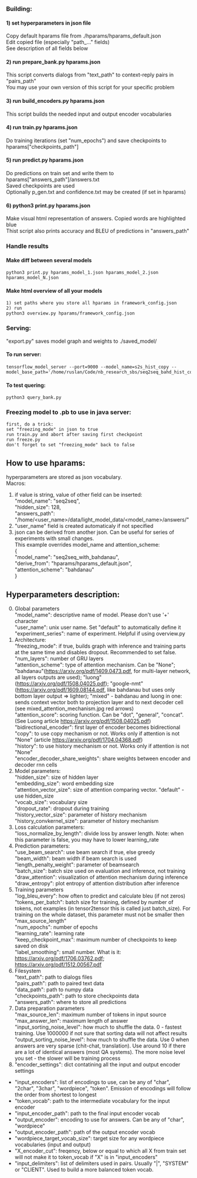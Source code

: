 ### Building:  
####    1) set hyperparameters in json file
Copy default hparams file from ./hparams/hparams_default.json  
Edit copied file (especially "path_..." fields)  
See description of all fields below  
####    2) run prepare_bank.py hparams.json
This script converts dialogs from "text_path" to context-reply pairs in "pairs_path"  
You may use your own version of this script for your specific problem  
####    3) run build_encoders.py hparams.json
This script builds the needed input and output encoder vocabularies  
####    4) run train.py hparams.json
Do training iterations (set "num_epochs") and save checkpoints to hparams["checkpoints_path"]  
####    5) run predict.py hparams.json
Do predictions on train set and write them to hparams["answers_path"]/answers.txt  
Saved checkpoints are used  
Optionally p_gen.txt and confidence.txt may be created (if set in hparams)  
####    6) python3 print.py hparams.json
Make visual html representation of answers. Copied words are highlighted blue  
Thist script also prints accuracy and BLEU of predictions in "answers_path"  

### Handle results
####    Make diff between several models
    python3 print.py hparams_model_1.json hparams_model_2.json hparams_model_N.json  
####    Make html overview of all your models
    1) set paths where you store all hparams in framework_config.json  
    2) run  
    python3 overview.py hparams/framework_config.json  

### Serving:
"export.py" saves model graph and weights to ./saved_model/  
#### To run server:  
    tensorflow_model_server --port=9000 --model_name=s2s_hist_copy --model_base_path='/home/ruslan/Code/nb_research_sbs/seq2seq_bahd_hist_copy_subwords/saved_model'  
#### To test quering:  
    python3 query_bank.py  

### Freezing model to .pb to use in java server:
    first, do a trick:  
    set "freezing_mode" in json to true  
    run train.py and abort after saving first checkpoint  
    run freeze.py  
    don't forget to set "freezing_mode" back to false  

## How to use hparams:
hyperparameters are stored as json vocabulary.  
Macros:  
1) if value is string, value of other field can be inserted:  
    "model_name": "seq2seq",  
    "hidden_size": 128,  
    "answers_path": "/home/<user_name>/data/light_model_data/<model_name>/answers/"  
2) "user_name" field is created automaticaly if not specified
3) json can be derived from another json. Can be useful for series of experiments with small changes.  
This example overrides model_name and attention_scheme:  
    {  
        "model_name": "seq2seq_with_bahdanau",  
        "derive_from": "hparams/hparams_default.json",  
        "attention_scheme": "bahdanau"  
    }  

## Hyperparameters description:
0) Global parameters  
"model_name": descriptive name of model. Please don't use '+' character  
"user_name": unix user name. Set "default" to automatically define it  
"experiment_series": name of experiment. Helpful if using overview.py  
1) Architecture:  
"freezing_mode": if true, builds graph with inference and training parts at the same time and disables dropout. Recommended to set false.  
"num_layers": number of GRU layers  
"attention_scheme": type of attention mechanism. Can be "None"; "bahdanau"(https://arxiv.org/pdf/1409.0473.pdf, for multi-layer network, all layers outputs are used); "luong"(https://arxiv.org/pdf/1508.04025.pdf); "google-nmt"(https://arxiv.org/pdf/1609.08144.pdf, like bahdanau but uses only bottom layer output => lighter); "mixed" - bahdanau and luong in one: sends context vector both to projection layer and to next decoder cell (see mixed_attention_mechanism.jpg red arrows)  
"attention_score": scoring function. Can be "dot", "general", "concat". (See Luong article https://arxiv.org/pdf/1508.04025.pdf)  
"bidirectional_encoder": first layer of encoder becomes bidirectional  
"copy": to use copy mechanism or not. Works only if attention is not "None" (article https://arxiv.org/pdf/1704.04368.pdf)  
"history": to use history mechanism or not. Works only if attention is not "None"  
"encoder_decoder_share_weights": share weights between encoder and decoder rnn cells  
2) Model parameters:  
"hidden_size": size of hidden layer  
"embedding_size": word embedding size  
"attention_vector_size": size of attention comparing vector. "default" - use hidden_size  
"vocab_size": vocabulary size  
"dropout_rate": dropout during training  
"history_vector_size": parameter of history mechanism  
"history_convkernel_size": parameter of history mechanism  
3) Loss calculation parameters:  
"loss_normalize_by_length": divide loss by answer length. Note: when this parameter is false, you may have to lower learning_rate  
4) Prediction parameters:  
"use_beam_search": use beam search if true, else greedy  
"beam_width": beam width if beam search is used  
"length_penalty_weight": parameter of beamsearch  
"batch_size": batch size used on evaluation and inference, not training  
"draw_attention": visualization of attention mechanism during inference  
"draw_entropy": plot entropy of attention distribution after inference  
5) Training parameters  
"log_bleu_every": how often to predict and calculate bleu (if not zeros)
"tokens_per_batch": batch size for training, defined by number of tokens, not examples (in tensor2tensor this is called just batch_size). For training on the whole dataset, this parameter must not be smaller then "max_source_length"  
"num_epochs": number of epochs  
"learning_rate": learning rate  
"keep_checkpoint_max": maximum number of checkpoints to keep saved on disk  
"label_smoothing": small number. What is it: https://arxiv.org/pdf/1706.03762.pdf; https://arxiv.org/pdf/1512.00567.pdf  
6) Filesystem  
"text_path": path to dialogs files  
"pairs_path": path to paired text data  
"data_path": path to numpy data  
"checkpoints_path": path to store checkpoints data  
"answers_path": where to store all predictions  
7) Data preparation parameters  
"max_source_len": maximum number of tokens in input source  
"max_answer_len": maximum length of answer  
"input_sorting_noise_level": how much to shuffle the data. 0 - fastest training. Use 1000000 if not sure that sorting data will not affect results  
"output_sorting_noise_level": how much to shuffle the data. Use 0 when answers are very sparse (chit-chat, translation). Use around 10 if there are a lot of identical answers (most QA systems). The more noise level you set - the slower will be training process  
8) "encoder_settings": dict contatining all the input and output encoder settings
* "input_encoders": list of encodings to use, can be any of "char", "2char", "3char", "wordpiece", "token". Emission of encodings will follow the order from shortest to longest
* "token_vocab": path to the intermediate vocabulary for the input encoder
* "input_encoder_path": path to the final input encoder vocab
* "output_encoder": encoding to use for answers. Can be any of "char", "wordpiece"
* "output_encoder_path": path of the output encoder vocab
* "wordpiece_target_vocab_size": target size for any wordpiece vocabularies (input and output)
* "X_encoder_cut": freqency, below or equal to which all X from train set will not make it to token_vocab if "X" is in "input_encoders"
* "input_delimiters": list of delimiters used in pairs. Usually "|", "SYSTEM" or "CLIENT". Used to build a more balanced token vocab.
